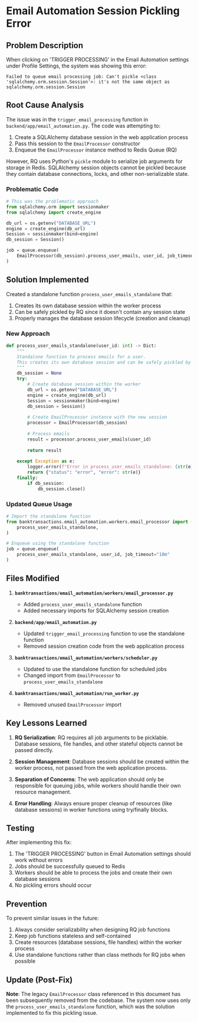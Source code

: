 # Email Automation Session Pickling Error

## Problem Description

When clicking on 'TRIGGER PROCESSING' in the Email Automation settings under Profile Settings, the system was showing this error:

```
Failed to queue email processing job: Can't pickle <class 'sqlalchemy.orm.session.Session'>: it's not the same object as sqlalchemy.orm.session.Session
```

## Root Cause Analysis

The issue was in the `trigger_email_processing` function in `backend/app/email_automation.py`. The code was attempting to:

1. Create a SQLAlchemy database session in the web application process
2. Pass this session to the `EmailProcessor` constructor
3. Enqueue the `EmailProcessor` instance method to Redis Queue (RQ)

However, RQ uses Python's `pickle` module to serialize job arguments for storage in Redis. SQLAlchemy session objects cannot be pickled because they contain database connections, locks, and other non-serializable state.

### Problematic Code

```python
# This was the problematic approach
from sqlalchemy.orm import sessionmaker
from sqlalchemy import create_engine

db_url = os.getenv("DATABASE_URL")
engine = create_engine(db_url)
Session = sessionmaker(bind=engine)
db_session = Session()

job = queue.enqueue(
    EmailProcessor(db_session).process_user_emails, user_id, job_timeout="10m"
)
```

## Solution Implemented

Created a standalone function `process_user_emails_standalone` that:

1. Creates its own database session within the worker process
2. Can be safely pickled by RQ since it doesn't contain any session state
3. Properly manages the database session lifecycle (creation and cleanup)

### New Approach

```python
def process_user_emails_standalone(user_id: int) -> Dict:
    """
    Standalone function to process emails for a user.
    This creates its own database session and can be safely pickled by RQ.
    """
    db_session = None
    try:
        # Create database session within the worker
        db_url = os.getenv("DATABASE_URL")
        engine = create_engine(db_url)
        Session = sessionmaker(bind=engine)
        db_session = Session()
        
        # Create EmailProcessor instance with the new session
        processor = EmailProcessor(db_session)
        
        # Process emails
        result = processor.process_user_emails(user_id)
        
        return result
        
    except Exception as e:
        logger.error(f"Error in process_user_emails_standalone: {str(e)}")
        return {"status": "error", "error": str(e)}
    finally:
        if db_session:
            db_session.close()
```

### Updated Queue Usage

```python
# Import the standalone function
from banktransactions.email_automation.workers.email_processor import (
    process_user_emails_standalone,
)

# Enqueue using the standalone function
job = queue.enqueue(
    process_user_emails_standalone, user_id, job_timeout="10m"
)
```

## Files Modified

1. **`banktransactions/email_automation/workers/email_processor.py`**
   - Added `process_user_emails_standalone` function
   - Added necessary imports for SQLAlchemy session creation

2. **`backend/app/email_automation.py`**
   - Updated `trigger_email_processing` function to use the standalone function
   - Removed session creation code from the web application process

3. **`banktransactions/email_automation/workers/scheduler.py`**
   - Updated to use the standalone function for scheduled jobs
   - Changed import from `EmailProcessor` to `process_user_emails_standalone`

4. **`banktransactions/email_automation/run_worker.py`**
   - Removed unused `EmailProcessor` import

## Key Lessons Learned

1. **RQ Serialization**: RQ requires all job arguments to be picklable. Database sessions, file handles, and other stateful objects cannot be passed directly.

2. **Session Management**: Database sessions should be created within the worker process, not passed from the web application process.

3. **Separation of Concerns**: The web application should only be responsible for queuing jobs, while workers should handle their own resource management.

4. **Error Handling**: Always ensure proper cleanup of resources (like database sessions) in worker functions using try/finally blocks.

## Testing

After implementing this fix:

1. The 'TRIGGER PROCESSING' button in Email Automation settings should work without errors
2. Jobs should be successfully queued to Redis
3. Workers should be able to process the jobs and create their own database sessions
4. No pickling errors should occur

## Prevention

To prevent similar issues in the future:

1. Always consider serializability when designing RQ job functions
2. Keep job functions stateless and self-contained
3. Create resources (database sessions, file handles) within the worker process
4. Use standalone functions rather than class methods for RQ jobs when possible

## Update (Post-Fix)

**Note**: The legacy `EmailProcessor` class referenced in this document has been subsequently removed from the codebase. The system now uses only the `process_user_emails_standalone` function, which was the solution implemented to fix this pickling issue. 